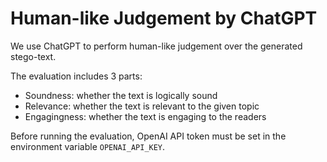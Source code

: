 # Human-like Judgement by ChatGPT

We use ChatGPT to perform human-like judgement over the generated stego-text.

The evaluation includes 3 parts:
* Soundness: whether the text is logically sound
* Relevance: whether the text is relevant to the given topic
* Engagingness: whether the text is engaging to the readers

Before running the evaluation, OpenAI API token must be set in the environment variable `OPENAI_API_KEY`.
